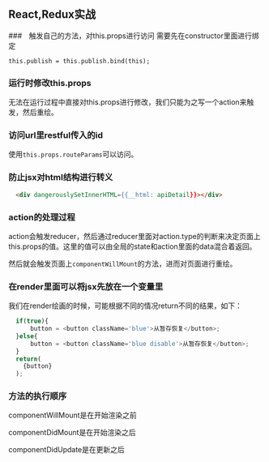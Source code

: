 ## React,Redux实战

###　触发自己的方法，对this.props进行访问
需要先在constructor里面进行绑定

`this.publish = this.publish.bind(this);`

### 运行时修改this.props
无法在运行过程中直接对this.props进行修改，我们只能为之写一个action来触发，然后重绘。

### 访问url里restful传入的id
使用`this.props.routeParams`可以访问。

### 防止jsx对html结构进行转义
```html
  <div dangerouslySetInnerHTML={{__html: apiDetail}}></div>
```

### action的处理过程
action会触发reducer，然后通过reducer里面对action.type的判断来决定页面上this.props的值。这里的值可以由全局的state和action里面的data混合着返回。

然后就会触发页面上`componentWillMount`的方法，进而对页面进行重绘。

### 在render里面可以将jsx先放在一个变量里
我们在render绘画的时候，可能根据不同的情况return不同的结果，如下：

```javascript
  if(true){
      button = <button className='blue'>从暂存恢复</button>;
  }else{
      button = <button className='blue disable'>从暂存恢复</button>;
  }
  return(
    {button}
  );
```

### 方法的执行顺序
componentWillMount是在开始渲染之前

componentDidMount是在开始渲染之后

componentDidUpdate是在更新之后
